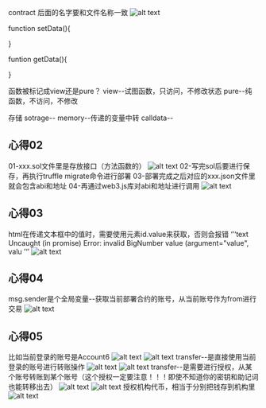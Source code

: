 contract 后面的名字要和文件名称一致
![alt text](image.png)

function setData(){

}

funtion getData(){

}

函数被标记成view还是pure？
view--试图函数，只访问，不修改状态
pure--纯函数，不访问，不修改

存储
sotrage--
memory--传递的变量中转
calldata--

## 心得02
01-xxx.sol文件里是存放接口（方法函数的）
![alt text](image-1.png)
02-写完sol后要进行保存，再执行truffle migrate命令进行部署
03-部署完成之后对应的xxx.json文件里就会包含abi和地址
04-再通过web3.js库对abi和地址进行调用
![alt text](image-2.png)

## 心得03
html在传递文本框中的值时，需要使用元素id.value来获取，否则会报错
‘’‘text
Uncaught (in promise) Error: invalid BigNumber value (argument="value", valu
’‘’
![alt text](image-3.png)

## 心得04
msg.sender是个全局变量--获取当前部署合约的账号，从当前账号作为from进行交易
![alt text](image-4.png)

## 心得05
比如当前登录的账号是Account6
![alt text](image-8.png)
![alt text](image-5.png)
transfer--是直接使用当前登录的账号进行转账操作
![alt text](image-9.png)
![alt text](image-6.png)
transfer--是需要进行授权，从某个账号转账到某个账号（这个授权一定要注意！！！即使不知道你的密钥和助记词也能转移出去）
![alt text](image-10.png)
![alt text](image-7.png)
授权机构代币，相当于分别把钱存到机构里
![alt text](image-11.png)

